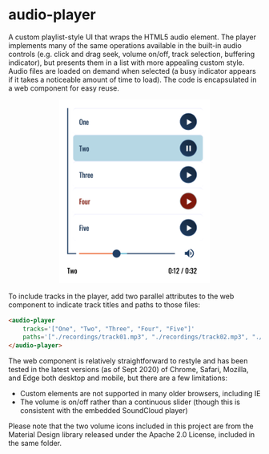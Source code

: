 # audio-player

A custom playlist-style UI that wraps the HTML5 audio element. The player implements many of the same operations available in the built-in audio controls (e.g. click and drag seek, volume on/off, track selection, buffering indicator), but presents them in a list with more appealing custom style. Audio files are loaded on demand when selected (a busy indicator appears if it takes a noticeable amount of time to load). The code is encapsulated in a web component for easy reuse.

<p align="center">
    <img src="./images/media-player.png" width="300"/>
</p>

To include tracks in the player, add two parallel attributes to the web component to indicate track titles and paths to those files:

```html
<audio-player
	tracks='["One", "Two", "Three", "Four", "Five"]'
	paths='["./recordings/track01.mp3", "./recordings/track02.mp3", "./recordings/track03.mp3", "./recordings/track04.mp3", "./recordings/track05.mp3"]'>
</audio-player>
```

The web component is relatively straightforward to restyle and has been tested in the latest versions (as of Sept 2020) of Chrome, Safari, Mozilla, and Edge both desktop and mobile, but there are a few limitations:
* Custom elements are not supported in many older browsers, including IE
* The volume is on/off rather than a continuous slider (though this is consistent with the embedded SoundCloud player)

Please note that the two volume icons included in this project are from the Material Design library released under the Apache 2.0 License, included in the same folder.
